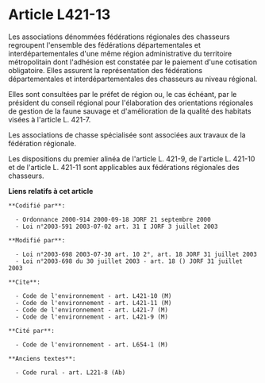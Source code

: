 # Article L421-13

Les associations dénommées fédérations régionales des chasseurs regroupent l'ensemble des fédérations départementales et
interdépartementales d'une même région administrative du territoire métropolitain dont l'adhésion est constatée par le
paiement d'une cotisation obligatoire. Elles assurent la représentation des fédérations départementales et
interdépartementales des chasseurs au niveau régional.

Elles sont consultées par le préfet de région ou, le cas échéant, par le président du conseil régional pour l'élaboration des
orientations régionales de gestion de la faune sauvage et d'amélioration de la qualité des habitats visées à l'article L.
421-7.

Les associations de chasse spécialisée sont associées aux travaux de la fédération régionale.

Les dispositions du premier alinéa de l'article L. 421-9, de l'article L. 421-10 et de l'article L. 421-11 sont applicables
aux fédérations régionales des chasseurs.

**Liens relatifs à cet article**

	**Codifié par**:

	  - Ordonnance 2000-914 2000-09-18 JORF 21 septembre 2000
	  - Loi n°2003-591 2003-07-02 art. 31 I JORF 3 juillet 2003

	**Modifié par**:

	  - Loi n°2003-698 2003-07-30 art. 10 2°, art. 18 JORF 31 juillet 2003
	  - Loi n°2003-698 du 30 juillet 2003 - art. 18 () JORF 31 juillet 2003

	**Cite**:

	  - Code de l'environnement - art. L421-10 (M)
	  - Code de l'environnement - art. L421-11 (M)
	  - Code de l'environnement - art. L421-7 (M)
	  - Code de l'environnement - art. L421-9 (M)

	**Cité par**:

	  - Code de l'environnement - art. L654-1 (M)

	**Anciens textes**:

	  - Code rural - art. L221-8 (Ab)
